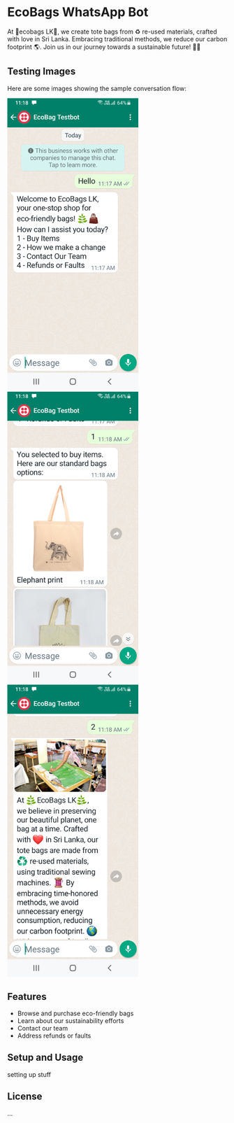 # EcoBags WhatsApp Bot

At 🌿ecobags LK🌿, we create tote bags from ♻️ re-used materials, crafted with love in Sri Lanka. Embracing traditional methods, we reduce our carbon footprint 🌎. Join us in our journey towards a sustainable future! 🌱💼

## Testing Images

Here are some images showing the sample conversation flow:

<img src="testimg/first.png" width="300">
<img src="testimg/second.png" width="300">
<img src="testimg/third.png" width="300">

## Features

- Browse and purchase eco-friendly bags
- Learn about our sustainability efforts
- Contact our team
- Address refunds or faults

## Setup and Usage

setting up stuff

## License

...
